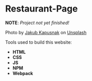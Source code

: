 # Restaurant-Page

**NOTE**: _Project not yet finished!_

Photo by <a href="https://unsplash.com/@foodiesfeed?utm_source=unsplash&utm_medium=referral&utm_content=creditCopyText">Jakub Kapusnak</a> on <a href="https://unsplash.com/s/photos/restaurant?utm_source=unsplash&utm_medium=referral&utm_content=creditCopyText">Unsplash</a>

Tools used to build this website:

- **HTML**
- **CSS**
- **JS**
- **NPM**
- **Webpack**
